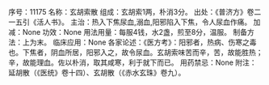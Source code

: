序号：11175
名称：玄胡索散
组成：玄胡索1两，朴消3分。
出处：《普济方》卷二一五引《活人书》。
主治：热入下焦尿血,溺血,阳邪陷入下焦，令人尿血作痛。
加减：None
功效：None
用法用量：每服4钱，水2盏，煎至8分，温服。
制备方法：上为末。
临床应用：None
各家论述：《医方考》：阳邪者，热病、伤寒之毒也。下焦者，阴血所居，阳邪入之，故令尿血。玄胡索味苦而辛，苦，故能胜热；辛，故能理血。佐以朴消，取其咸寒，利于就下而已。
用药禁忌：None
附注：延胡散（《医统》卷十四）、玄胡散（《赤水玄珠》卷九）。
